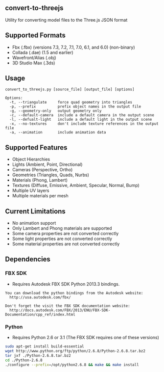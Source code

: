 ## convert-to-threejs

Utility for converting model files to the Three.js JSON format

## Supported Formats

* Fbx (.fbx) (versions 7.3, 7.2, 7.1, 7.0, 6.1, and 6.0) (non-binary)
* Collada (.dae) (1.5 and earlier) 
* Wavefront/Alias (.obj)
* 3D Studio Max (.3ds)

## Usage 

```
convert_to_threejs.py [source_file] [output_file] [options]

Options:
  -t, --triangulate     force quad geometry into triangles
  -p, --prefix          prefix object names in the output file
  -g, --geometry-only   output geometry only
  -c, --default-camera  include a default camera in the output scene
  -l, --defualt-light   include a default light in the output scene
  -x, --no-textures     don't include texture references in the output file
  -a, --animation       include animation data
```

## Supported Features

* Object Hierarchies
* Lights (Ambient, Point, Directional)
* Cameras (Perspective, Ortho)
* Geometries (Triangles, Quads, Nurbs)
* Materials (Phong, Lambert)
* Textures (Diffuse, Emissive, Ambient, Specular, Normal, Bump)
* Multiple UV layers
* Multiple materials per mesh

## Current Limitations

* No animation support
* Only Lambert and Phong materials are supported
* Some camera properties are not converted correctly
* Some light properties are not converted correctly
* Some material properties are not converted correctly

## Dependencies

### FBX SDK
* Requires Autodesk FBX SDK Python 2013.3 bindings. 

```
You can download the python bindings from the Autodesk website: 
  http://usa.autodesk.com/fbx/
```

```
Don't forget the visit the FBX SDK documentation website:
  http://docs.autodesk.com/FBX/2013/ENU/FBX-SDK-Documentation/cpp_ref/index.html
```

### Python
* Requires Python 2.6 or 3.1 (The FBX SDK requires one of these versions)

``` bash
sudo apt-get install build-essential
wget http://www.python.org/ftp/python/2.6.8/Python-2.6.8.tar.bz2
tar jxf ./Python-2.6.8.tar.bz2
cd ./Python-2.6.8
./configure --prefix=/opt/python2.6.8 && make && make install
```
